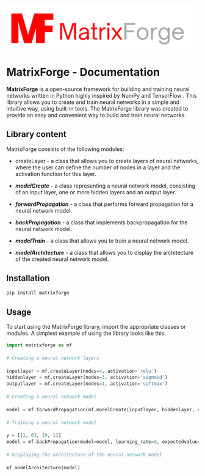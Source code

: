  ![Alt text](/branding/logo1.png "Optional title")
 
 # MatrixForge - Documentation

**MatrixForge** is a open-source framework for building and training neural networks written in Python highly inspired by NumPy and TensorFlow . This library allows you to create and train neural networks in a simple and intuitive way, using built-in tools. The MatrixForge library was created to provide an easy and convenient way to build and train neural networks.

## Library content
MatrixForge consists of the following modules:

- createLayer - a class that allows you to create layers of neural networks, where the user can define the number of nodes in a layer and the activation function for this layer.

- ***modelCreate*** - a class representing a neural network model, consisting of an input layer, one or more hidden layers and an output layer.

- ***forwardPropagation*** - a class that performs forward propagation for a neural network model.

- ***backPropagation*** - a class that implements backpropagation for the neural network model.

- ***modelTrain*** - a class that allows you to train a neural network model.

- ***modelArchitecture*** - a class that allows you to display the architecture of the created neural network model.

## Installation
```python
pip install matrixforge
```

## Usage
To start using the MatrixForge library, import the appropriate classes or modules. A simplest example of using the library looks like this:
```python
import matrixforge as mf

# Creating a neural network layers

inputlayer = mf.createLayer(nodes=4, activation='relu') 
hiddenlayer = mf.createLayer(nodes=3, activation='sigmoid')
outputlayer = mf.createLayer(nodes=1, activation='softmax')

# Creating a neural network model

model = mf.forwardPropagation(mf.modelCreate(inputlayer, hiddenlayer, outputlayer, hiddenlayeram=1), biasvalue=1)

# Training a neural network model

y = [[1, 0], [0, 1]]
model = mf.backPropagation(model=model, learning_rate=0, expectedvalue=y)

# Displaying the architecture of the neural network model

mf.modelArchitecture(model)
```

